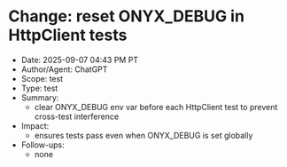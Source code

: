 # Change: reset ONYX_DEBUG in HttpClient tests

- Date: 2025-09-07 04:43 PM PT
- Author/Agent: ChatGPT
- Scope: test
- Type: test
- Summary:
  - clear ONYX_DEBUG env var before each HttpClient test to prevent cross-test interference
- Impact:
  - ensures tests pass even when ONYX_DEBUG is set globally
- Follow-ups:
  - none
